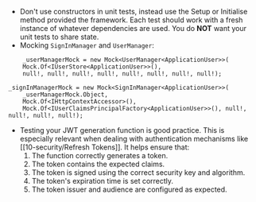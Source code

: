 - Don't use constructors in unit tests, instead use the Setup or Initialise method provided the framework. Each test should work with a fresh instance of whatever dependencies are used. You do **NOT** want your unit tests to share state.
- Mocking `SignInManager` and `UserManager`:

```
	_userManagerMock = new Mock<UserManager<ApplicationUser>>(  
    Mock.Of<IUserStore<ApplicationUser>>(),  
    null!, null!, null!, null!, null!, null!, null!, null!);
      
_signInManagerMock = new Mock<SignInManager<ApplicationUser>>(  
    _userManagerMock.Object,  
    Mock.Of<IHttpContextAccessor>(),  
    Mock.Of<IUserClaimsPrincipalFactory<ApplicationUser>>(), null!, null!, null!, null!);
```

- Testing your JWT generation function is good practice. This is especially relevant when dealing with authentication mechanisms like [[10-security/Refresh Tokens]]. It helps ensure that:
	1. The function correctly generates a token.
	2. The token contains the expected claims.
	3. The token is signed using the correct security key and algorithm.
	4. The token's expiration time is set correctly.
	5. The token issuer and audience are configured as expected.

